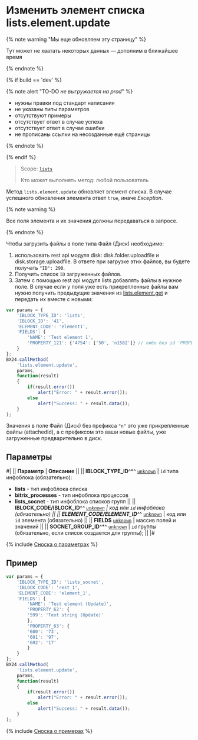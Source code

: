 # Изменить элемент списка lists.element.update

{% note warning "Мы еще обновляем эту страницу" %}

Тут может не хватать некоторых данных — дополним в ближайшее время

{% endnote %}

{% if build == 'dev' %}

{% note alert "TO-DO _не выгружается на prod_" %}

- нужны правки под стандарт написания
- не указаны типы параметров
- отсутствуют примеры
- отсутствует ответ в случае успеха
- отсутствует ответ в случае ошибки
- не прописаны ссылки на несозданные ещё страницы

{% endnote %}

{% endif %}

> Scope: [`lists`](../../scopes/permissions.md)
>
> Кто может выполнять метод: любой пользователь

Метод `lists.element.update` обновляет элемент списка. В случае успешного обновления элемента ответ `true`, иначе *Exception*.

{% note warning %}

Все поля элемента и их значения должны передаваться в запросе.

{% endnote %}


Чтобы загрузить файлы в поле типа Файл (Диск) необходимо:

1. использовать rest api модуля disk: disk.folder.uploadfile и disk.storage.uploadfile. В ответе при загрузке этих файлов, вы будете получать `"ID": 290`.
2. Получить список `ID` загруженных файлов.
3. Затем с помощью rest api модуля lists добавлять файлы в нужное поле. В случае если у поля уже есть прикрепленные файлы вам нужно получить предыдущие значения из [lists.element.get](./lists-element-get.md) и передать их вместе с новыми:

```js
var params = {
    'IBLOCK_TYPE_ID': 'lists',
    'IBLOCK_ID': '41',
    'ELEMENT_CODE': 'element1',
    'FIELDS': {
        'NAME': 'Test element 1',
        'PROPERTY_121': {'4754': ['50', 'n1582']} // либо без id 'PROPERTY_121': {'n0': ['50', 'n1582']}
    }
};
BX24.callMethod(
    'lists.element.update',
    params,
    function(result)
    {
        if(result.error())
            alert("Error: " + result.error());
        else
            alert("Success: " + result.data());
    }
);
```
Значения в поле Файл (Диск) без префикса `"n"` это уже прикрепленные файлы (attachedId), а с префиксом это ваши новые файлы, уже загруженные предварительно в диск.

## Параметры

#|
|| **Параметр** | **Описание** ||
|| **IBLOCK_TYPE_ID**^*^
[`unknown`](../../data-types.md) | `id` типа инфоблока (обязательно):
- **lists** - тип инфоблока списка
- **bitrix_processes** - тип инфоблока процессов
- **lists_socnet** - тип инфоблока списков групп ||
|| **IBLOCK_CODE/IBLOCK_ID**^*^
[`unknown`](../../data-types.md) | код или `id` инфоблока (обязательно) ||
|| **ELEMENT_CODE/ELEMENT_ID**^*^
[`unknown`](../../data-types.md) | код или `id` элемента (обязательно) ||
|| **FIELDS**
[`unknown`](../../data-types.md) | массив полей и значений ||
|| **SOCNET_GROUP_ID**^*^
[`unknown`](../../data-types.md) | `id` группы (обязательно, если список создается для группы); ||
|#

{% include [Сноска о параметрах](../../../_includes/required.md) %}

## Пример

```javascript
var params = {
    'IBLOCK_TYPE_ID': 'lists_socnet',
    'IBLOCK_CODE': 'rest_1',
    'ELEMENT_CODE': 'element_1',
    'FIELDS': {
        'NAME': 'Test element (Update)',
        'PROPERTY_62': {
        '599': 'Text string (Update)'
        },
        'PROPERTY_63': {
        '600': '73',
        '601': '97',
        '602': '17'
        }
    }
};
BX24.callMethod(
    'lists.element.update',
    params,
    function(result)
    {
        if(result.error())
            alert("Error: " + result.error());
        else
            alert("Success: " + result.data());
    }
);
```

{% include [Сноска о примерах](../../../_includes/examples.md) %}